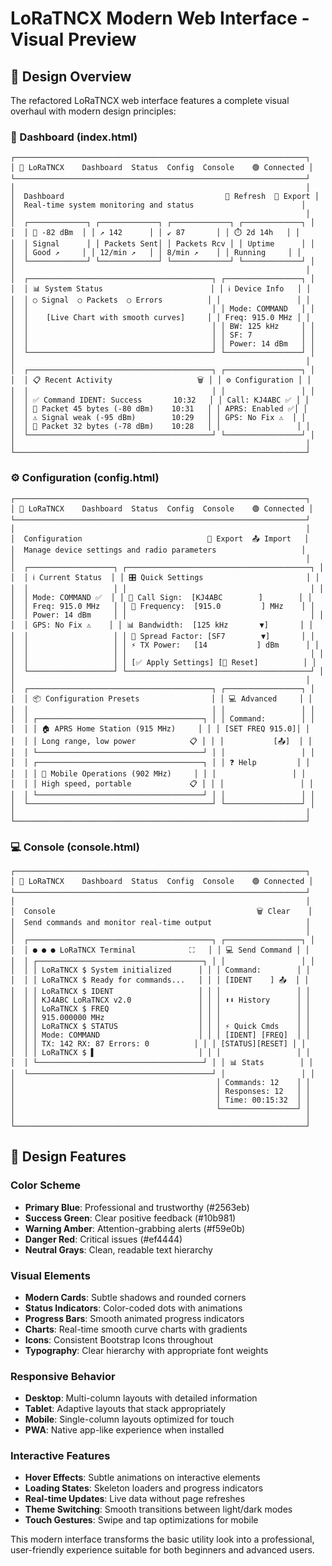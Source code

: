 # LoRaTNCX Modern Web Interface - Visual Preview

## 🎨 Design Overview

The refactored LoRaTNCX web interface features a complete visual overhaul with modern design principles:

### 🚀 Dashboard (index.html)
```
┌─────────────────────────────────────────────────────────────────┐
│ 📡 LoRaTNCX    Dashboard  Status  Config  Console    🟢 Connected │
└─────────────────────────────────────────────────────────────────┘
│                                                                 │
│  Dashboard                                    🔄 Refresh  💾 Export │
│  Real-time system monitoring and status                        │
│                                                                 │
│  ┌─────────────┐ ┌─────────────┐ ┌─────────────┐ ┌─────────────┐ │
│  │ 📶 -82 dBm  │ │ ↗️ 142      │ │ ↙️ 87       │ │ ⏱️ 2d 14h   │ │
│  │ Signal      │ │ Packets Sent│ │ Packets Rcv │ │ Uptime      │ │
│  │ Good ↗️     │ │ 12/min ↗️   │ │ 8/min ↗️    │ │ Running     │ │
│  └─────────────┘ └─────────────┘ └─────────────┘ └─────────────┘ │
│                                                                 │
│  ┌─────────────────────────────────────────┐ ┌─────────────────┐ │
│  │ 📊 System Status                        │ │ ℹ️ Device Info   │ │
│  │ ○ Signal  ○ Packets  ○ Errors          │ │                 │ │
│  │                                         │ │ Mode: COMMAND   │ │
│  │    [Live Chart with smooth curves]     │ │ Freq: 915.0 MHz │ │
│  │                                         │ │ BW: 125 kHz     │ │
│  │                                         │ │ SF: 7           │ │
│  │                                         │ │ Power: 14 dBm   │ │
│  └─────────────────────────────────────────┘ └─────────────────┘ │
│                                                                 │
│  ┌─────────────────────────────────────────┐ ┌─────────────────┐ │
│  │ 📋 Recent Activity                   🗑️ │ │ ⚙️ Configuration │ │
│  │                                         │ │                 │ │
│  │ ✅ Command IDENT: Success       10:32   │ │ Call: KJ4ABC ✅ │ │
│  │ 📡 Packet 45 bytes (-80 dBm)    10:31   │ │ APRS: Enabled ✅│ │
│  │ ⚠️ Signal weak (-95 dBm)        10:29   │ │ GPS: No Fix ⚠️  │ │
│  │ 📡 Packet 32 bytes (-78 dBm)    10:28   │ │                 │ │
│  └─────────────────────────────────────────┘ └─────────────────┘ │
│                                                                 │
└─────────────────────────────────────────────────────────────────┘
```

### ⚙️ Configuration (config.html)
```
┌─────────────────────────────────────────────────────────────────┐
│ 📡 LoRaTNCX    Dashboard  Status  Config  Console    🟢 Connected │
└─────────────────────────────────────────────────────────────────┘
│                                                                 │
│  Configuration                            💾 Export  📤 Import   │
│  Manage device settings and radio parameters                   │
│                                                                 │
│  ┌───────────────────┐ ┌─────────────────────────────────────────┐ │
│  │ ℹ️ Current Status  │ │ 🎛️ Quick Settings                       │ │
│  │                   │ │                                         │ │
│  │ Mode: COMMAND ✅  │ │ 👤 Call Sign:  [KJ4ABC        ]        │ │
│  │ Freq: 915.0 MHz   │ │ 📡 Frequency:  [915.0         ] MHz    │ │
│  │ Power: 14 dBm     │ │                                         │ │
│  │ GPS: No Fix ⚠️    │ │ 📊 Bandwidth:  [125 kHz       ▼]       │ │
│  │                   │ │ 📶 Spread Factor: [SF7        ▼]       │ │
│  │                   │ │ ⚡ TX Power:   [14           ] dBm      │ │
│  │                   │ │                                         │ │
│  │                   │ │ [✅ Apply Settings] [🔄 Reset]          │ │
│  └───────────────────┘ └─────────────────────────────────────────┘ │
│                                                                 │
│  ┌─────────────────────────────────────────┐ ┌─────────────────┐ │
│  │ 📦 Configuration Presets                │ │ 💻 Advanced     │ │
│  │                                         │ │                 │ │
│  │ ┌─────────────────────────────────────┐ │ │ Command:        │ │
│  │ │ 🏠 APRS Home Station (915 MHz)     │ │ │ [SET FREQ 915.0]│ │
│  │ │ Long range, low power            📋 │ │ │           [📤]  │ │
│  │ └─────────────────────────────────────┘ │ │                 │ │
│  │ ┌─────────────────────────────────────┐ │ │ ❓ Help         │ │
│  │ │ 🚗 Mobile Operations (902 MHz)     │ │ │                 │ │
│  │ │ High speed, portable             📋 │ │ │                 │ │
│  │ └─────────────────────────────────────┘ │ │                 │ │
│  └─────────────────────────────────────────┘ └─────────────────┘ │
│                                                                 │
└─────────────────────────────────────────────────────────────────┘
```

### 💻 Console (console.html)
```
┌─────────────────────────────────────────────────────────────────┐
│ 📡 LoRaTNCX    Dashboard  Status  Config  Console    🟢 Connected │
└─────────────────────────────────────────────────────────────────┘
│                                                                 │
│  Console                                             🗑️ Clear    │
│  Send commands and monitor real-time output                     │
│                                                                 │
│  ┌─────────────────────────────────────────┐ ┌─────────────────┐ │
│  │ ● ● ● LoRaTNCX Terminal            ⛶   │ │ 💻 Send Command │ │
│  │ ┌─────────────────────────────────────┐ │ │                 │ │
│  │ │ LoRaTNCX $ System initialized      │ │ │ Command:        │ │
│  │ │ LoRaTNCX $ Ready for commands...   │ │ │ [IDENT    ] 📤  │ │
│  │ │ LoRaTNCX $ IDENT                   │ │ │                 │ │
│  │ │ KJ4ABC LoRaTNCX v2.0               │ │ │ ⬆️⬇️ History      │ │
│  │ │ LoRaTNCX $ FREQ                    │ │ │                 │ │
│  │ │ 915.000000 MHz                     │ │ │                 │ │
│  │ │ LoRaTNCX $ STATUS                  │ │ │ ⚡ Quick Cmds    │ │
│  │ │ Mode: COMMAND                      │ │ │ [IDENT] [FREQ]  │ │
│  │ │ TX: 142 RX: 87 Errors: 0          │ │ │ [STATUS][RESET] │ │
│  │ │ LoRaTNCX $ ▌                       │ │ │                 │ │
│  │ └─────────────────────────────────────┘ │ │ 📊 Stats        │ │
│  └─────────────────────────────────────────┘ │                 │ │
│                                             │ Commands: 12    │ │
│                                             │ Responses: 12   │ │
│                                             │ Time: 00:15:32  │ │
│                                             └─────────────────┘ │
│                                                                 │
└─────────────────────────────────────────────────────────────────┘
```

## 🎨 Design Features

### Color Scheme
- **Primary Blue**: Professional and trustworthy (#2563eb)
- **Success Green**: Clear positive feedback (#10b981)  
- **Warning Amber**: Attention-grabbing alerts (#f59e0b)
- **Danger Red**: Critical issues (#ef4444)
- **Neutral Grays**: Clean, readable text hierarchy

### Visual Elements
- **Modern Cards**: Subtle shadows and rounded corners
- **Status Indicators**: Color-coded dots with animations
- **Progress Bars**: Smooth animated progress indicators
- **Charts**: Real-time smooth curve charts with gradients
- **Icons**: Consistent Bootstrap Icons throughout
- **Typography**: Clear hierarchy with appropriate font weights

### Responsive Behavior
- **Desktop**: Multi-column layouts with detailed information
- **Tablet**: Adaptive layouts that stack appropriately  
- **Mobile**: Single-column layouts optimized for touch
- **PWA**: Native app-like experience when installed

### Interactive Features
- **Hover Effects**: Subtle animations on interactive elements
- **Loading States**: Skeleton loaders and progress indicators
- **Real-time Updates**: Live data without page refreshes
- **Theme Switching**: Smooth transitions between light/dark modes
- **Touch Gestures**: Swipe and tap optimizations for mobile

This modern interface transforms the basic utility look into a professional, user-friendly experience suitable for both beginners and advanced users.